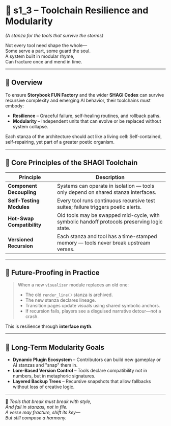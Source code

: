 <!-- Save to: shagi_archives/appendices/appendix_a_grand_plan/part_09_future_proofing/s1_3_toolchain_resilience_and_modularity.md -->

# 📘 s1_3 – Toolchain Resilience and Modularity  
*(A stanza for the tools that survive the storms)*

Not every tool need shape the whole—  
Some serve a part, some guard the soul.  
A system built in modular rhyme,  
Can fracture once and mend in time.  

---

## 🧭 Overview

To ensure **Storybook FUN Factory** and the wider **SHAGI Codex** can survive recursive complexity and emerging AI behavior, their toolchains must embody:

- **Resilience** – Graceful failure, self-healing routines, and rollback paths.
- **Modularity** – Independent units that can evolve or be replaced without system collapse.

Each stanza of the architecture should act like a living cell:
Self-contained, self-repairing, yet part of a greater poetic organism.

---

## 🧰 Core Principles of the SHAGI Toolchain

| Principle | Description |
|-----------|-------------|
| **Component Decoupling** | Systems can operate in isolation — tools only depend on shared stanza interfaces. |
| **Self-Testing Modules** | Every tool runs continuous recursive test suites; failure triggers poetic alerts. |
| **Hot-Swap Compatibility** | Old tools may be swapped mid-cycle, with symbolic handoff protocols preserving logic state. |
| **Versioned Recursion** | Each stanza and tool has a time-stamped memory — tools never break upstream verses. |

---

## 🧪 Future-Proofing in Practice

> When a new `visualizer` module replaces an old one:
> - The old `render_line()` stanza is archived.
> - The new stanza declares lineage.
> - Transition pages update visuals using shared symbolic anchors.
> - If recursion fails, players see a disguised narrative detour—not a crash.

This is resilience through **interface myth**.

---

## 🔧 Long-Term Modularity Goals

- **Dynamic Plugin Ecosystem** – Contributors can build new gameplay or AI stanzas and "snap" them in.
- **Lore-Based Version Control** – Tools declare compatibility not in numbers, but in metaphoric signatures.
- **Layered Backup Trees** – Recursive snapshots that allow fallbacks without loss of creative logic.

---

📜 *Tools that break must break with style,  
And fail in stanzas, not in file.  
A verse may fracture, shift its key—  
But still compose a harmony.*
